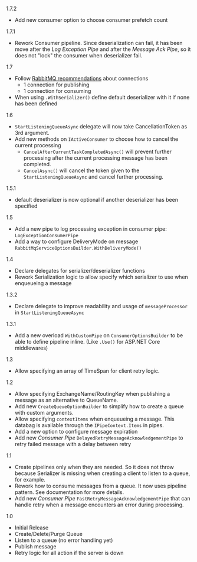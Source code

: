 1.7.2

- Add new consumer option to choose consumer prefetch count

1.7.1

- Rework Consumer pipeline. Since deserialization can fail, it has been move after the _Log Exception Pipe_ and after the _Message Ack Pipe_, so it does not "lock" the consumer when deserializer fail.

1.7

- Follow [RabbitMQ recommendations](https://www.cloudamqp.com/blog/2018-01-19-part4-rabbitmq-13-common-errors.html) about connections 
    - 1 connection for publishing
    - 1 connection for consuming
- When using `.WithSerializer()` define default deserializer with it if none has been defined


1.6

- `StartListeningQueueAsync` delegate will now take CancellationToken as 3rd argument.
- Add new methods on `IActiveConsumer` to choose how to cancel the current processing
    - `CancelAfterCurrentTaskCompletedAsync()` will prevent further processing after the current processing message has been completed.
    - `CancelAsync()` will cancel the token given to the `StartListeningQueueAsync` and cancel further processing.

1.5.1

- default deserializer is now optional if another deserializer has been specified

1.5

- Add a new pipe to log processing exception in consumer pipe: `LogExceptionConsumerPipe`
- Add a way to configure DeliveryMode on message `RabbitMqServiceOptionsBuilder.WithDeliveryMode()`

1.4

- Declare delegates for serializer/deserializer functions
- Rework Serialization logic to allow specify which serializer to use when enqueueing a message

1.3.2

- Declare delegate to improve readability and usage of `messageProcessor` in  `StartListeningQueueAsync`

1.3.1

- Add a new overload `WithCustomPipe` on `ConsumerOptionsBuilder` to be able to define pipeline inline. (Like `.Use()` for ASP.NET Core middlewares)

1.3

- Allow specifying an array of TimeSpan for client retry logic.

1.2

- Allow specifying ExchangeName/RoutingKey when publishing a message as an alternative to QueueName.
- Add new `CreateQueueOptionBuilder` to simplify how to create a queue with custom arguments.
- Allow specifying `contextItems` when enqueueing a message. This databag is available through the `IPipeContext.Items` in pipes.
- Add a new option to configure message expiration
- Add new _Consumer Pipe_ `DelayedRetryMessageAcknowledgementPipe` to retry failed message with a delay between retry

1.1

- Create pipelines only when they are needed. So it does not throw because Serializer is missing when creating a client to listen to a queue, for example.
- Rework how to consume messages from a queue. It now uses pipeline pattern. See documentation for more details.
- Add new _Consumer Pipe_ `FastRetryMessageAcknowledgementPipe` that can handle retry when a message encounters an error during processing.

1.0

 - Initial Release
 - Create/Delete/Purge Queue
 - Listen to a queue (no error handling yet)
 - Publish message
 - Retry logic for all action if the server is down